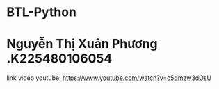 # BTL-Python
# Nguyễn Thị Xuân Phương .K225480106054
link video youtube: https://www.youtube.com/watch?v=c5dmzw3dOsU
